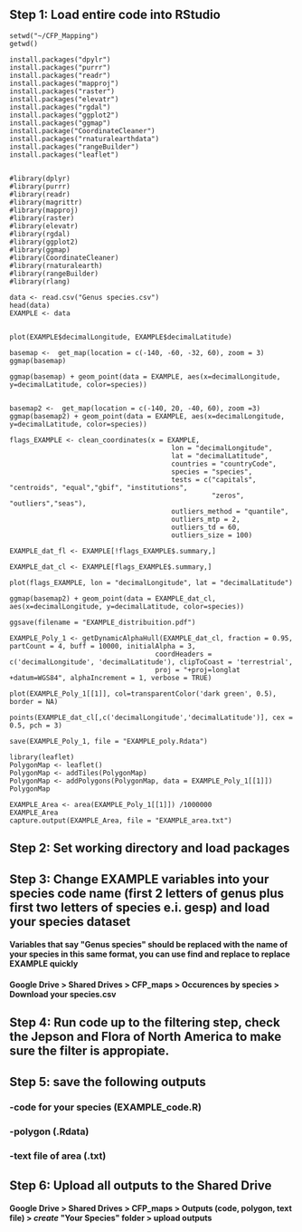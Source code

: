 ## Step 1: Load entire code into RStudio

```
setwd("~/CFP_Mapping") 
getwd()

install.packages("dpylr")
install.packages("purrr")
install.packages("readr")
install.packages("mapproj")
install.packages("raster")
install.packages("elevatr")
install.packages("rgdal")
install.packages("ggplot2")
install.packages("ggmap")
install.package("CoordinateCleaner")
install.packages("rnaturalearthdata")
install.packages("rangeBuilder")
install.packages("leaflet")


#library(dplyr)
#library(purrr)
#library(readr)  
#library(magrittr)
#library(mapproj)
#library(raster)
#library(elevatr)
#library(rgdal)
#library(ggplot2)
#library(ggmap)
#library(CoordinateCleaner)
#library(rnaturalearth)
#library(rangeBuilder)
#library(rlang)

data <- read.csv("Genus species.csv")
head(data)
EXAMPLE <- data


plot(EXAMPLE$decimalLongitude, EXAMPLE$decimalLatitude)

basemap <-  get_map(location = c(-140, -60, -32, 60), zoom = 3)
ggmap(basemap)

ggmap(basemap) + geom_point(data = EXAMPLE, aes(x=decimalLongitude, y=decimalLatitude, color=species))


basemap2 <-  get_map(location = c(-140, 20, -40, 60), zoom =3)
ggmap(basemap2) + geom_point(data = EXAMPLE, aes(x=decimalLongitude, y=decimalLatitude, color=species))

flags_EXAMPLE <- clean_coordinates(x = EXAMPLE, 
                                        lon = "decimalLongitude", 
                                        lat = "decimalLatitude",
                                        countries = "countryCode",
                                        species = "species",
                                        tests = c("capitals", "centroids", "equal","gbif", "institutions",
                                                  "zeros", "outliers","seas"),
                                        outliers_method = "quantile",
                                        outliers_mtp = 2,
                                        outliers_td = 60,
                                        outliers_size = 100)

EXAMPLE_dat_fl <- EXAMPLE[!flags_EXAMPLE$.summary,]

EXAMPLE_dat_cl <- EXAMPLE[flags_EXAMPLE$.summary,]

plot(flags_EXAMPLE, lon = "decimalLongitude", lat = "decimalLatitude")

ggmap(basemap2) + geom_point(data = EXAMPLE_dat_cl, aes(x=decimalLongitude, y=decimalLatitude, color=species))

ggsave(filename = "EXAMPLE_distribuition.pdf")

EXAMPLE_Poly_1 <- getDynamicAlphaHull(EXAMPLE_dat_cl, fraction = 0.95, partCount = 4, buff = 10000, initialAlpha = 3,
                                    coordHeaders = c('decimalLongitude', 'decimalLatitude'), clipToCoast = 'terrestrial',
                                    proj = "+proj=longlat +datum=WGS84", alphaIncrement = 1, verbose = TRUE)

plot(EXAMPLE_Poly_1[[1]], col=transparentColor('dark green', 0.5), border = NA) 

points(EXAMPLE_dat_cl[,c('decimalLongitude','decimalLatitude')], cex = 0.5, pch = 3)

save(EXAMPLE_Poly_1, file = "EXAMPLE_poly.Rdata")

library(leaflet)
PolygonMap <- leaflet()
PolygonMap <- addTiles(PolygonMap)
PolygonMap <- addPolygons(PolygonMap, data = EXAMPLE_Poly_1[[1]])
PolygonMap

EXAMPLE_Area <- area(EXAMPLE_Poly_1[[1]]) /1000000
EXAMPLE_Area
capture.output(EXAMPLE_Area, file = "EXAMPLE_area.txt")
```
## Step 2: Set working directory and load packages
## Step 3: Change EXAMPLE variables into your species code name (first 2 letters of genus plus first two letters of species e.i. gesp) and load your species dataset
#### Variables that say "Genus species" should be replaced with the name of your species in this same format, you can use find and replace to replace EXAMPLE quickly
#### Google Drive > Shared Drives > CFP_maps > Occurences by species > Download your species.csv
## Step 4: Run code up to the filtering step, check the Jepson and Flora of North America to make sure the filter is appropiate. 
## Step 5: save the following outputs
###         -code for your species (EXAMPLE_code.R)
###         -polygon (.Rdata)
###         -text file of area (.txt)
## Step 6: Upload all outputs to the Shared Drive
#### Google Drive > Shared Drives > CFP_maps > Outputs (code, polygon, text file) > *create* "Your Species" folder > upload outputs
